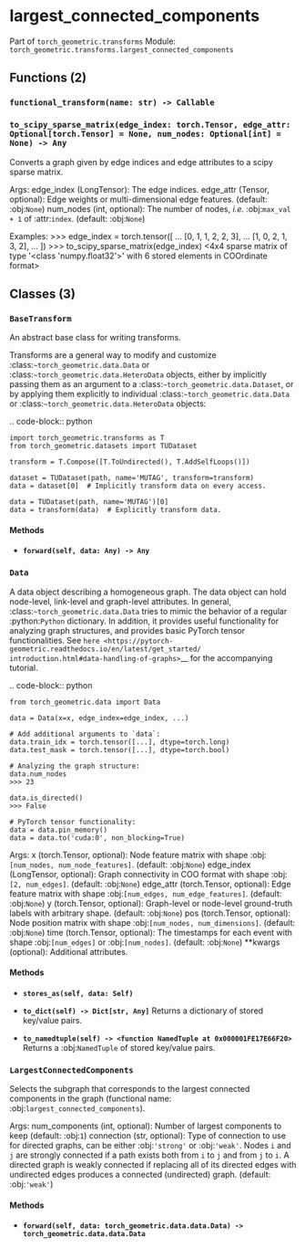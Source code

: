 # largest_connected_components

Part of `torch_geometric.transforms`
Module: `torch_geometric.transforms.largest_connected_components`

## Functions (2)

### `functional_transform(name: str) -> Callable`

### `to_scipy_sparse_matrix(edge_index: torch.Tensor, edge_attr: Optional[torch.Tensor] = None, num_nodes: Optional[int] = None) -> Any`

Converts a graph given by edge indices and edge attributes to a scipy
sparse matrix.

Args:
    edge_index (LongTensor): The edge indices.
    edge_attr (Tensor, optional): Edge weights or multi-dimensional
        edge features. (default: :obj:`None`)
    num_nodes (int, optional): The number of nodes, *i.e.*
        :obj:`max_val + 1` of :attr:`index`. (default: :obj:`None`)

Examples:
    >>> edge_index = torch.tensor([
    ...     [0, 1, 1, 2, 2, 3],
    ...     [1, 0, 2, 1, 3, 2],
    ... ])
    >>> to_scipy_sparse_matrix(edge_index)
    <4x4 sparse matrix of type '<class 'numpy.float32'>'
        with 6 stored elements in COOrdinate format>

## Classes (3)

### `BaseTransform`

An abstract base class for writing transforms.

Transforms are a general way to modify and customize
:class:`~torch_geometric.data.Data` or
:class:`~torch_geometric.data.HeteroData` objects, either by implicitly
passing them as an argument to a :class:`~torch_geometric.data.Dataset`, or
by applying them explicitly to individual
:class:`~torch_geometric.data.Data` or
:class:`~torch_geometric.data.HeteroData` objects:

.. code-block:: python

    import torch_geometric.transforms as T
    from torch_geometric.datasets import TUDataset

    transform = T.Compose([T.ToUndirected(), T.AddSelfLoops()])

    dataset = TUDataset(path, name='MUTAG', transform=transform)
    data = dataset[0]  # Implicitly transform data on every access.

    data = TUDataset(path, name='MUTAG')[0]
    data = transform(data)  # Explicitly transform data.

#### Methods

- **`forward(self, data: Any) -> Any`**

### `Data`

A data object describing a homogeneous graph.
The data object can hold node-level, link-level and graph-level attributes.
In general, :class:`~torch_geometric.data.Data` tries to mimic the
behavior of a regular :python:`Python` dictionary.
In addition, it provides useful functionality for analyzing graph
structures, and provides basic PyTorch tensor functionalities.
See `here <https://pytorch-geometric.readthedocs.io/en/latest/get_started/
introduction.html#data-handling-of-graphs>`__ for the accompanying
tutorial.

.. code-block:: python

    from torch_geometric.data import Data

    data = Data(x=x, edge_index=edge_index, ...)

    # Add additional arguments to `data`:
    data.train_idx = torch.tensor([...], dtype=torch.long)
    data.test_mask = torch.tensor([...], dtype=torch.bool)

    # Analyzing the graph structure:
    data.num_nodes
    >>> 23

    data.is_directed()
    >>> False

    # PyTorch tensor functionality:
    data = data.pin_memory()
    data = data.to('cuda:0', non_blocking=True)

Args:
    x (torch.Tensor, optional): Node feature matrix with shape
        :obj:`[num_nodes, num_node_features]`. (default: :obj:`None`)
    edge_index (LongTensor, optional): Graph connectivity in COO format
        with shape :obj:`[2, num_edges]`. (default: :obj:`None`)
    edge_attr (torch.Tensor, optional): Edge feature matrix with shape
        :obj:`[num_edges, num_edge_features]`. (default: :obj:`None`)
    y (torch.Tensor, optional): Graph-level or node-level ground-truth
        labels with arbitrary shape. (default: :obj:`None`)
    pos (torch.Tensor, optional): Node position matrix with shape
        :obj:`[num_nodes, num_dimensions]`. (default: :obj:`None`)
    time (torch.Tensor, optional): The timestamps for each event with shape
        :obj:`[num_edges]` or :obj:`[num_nodes]`. (default: :obj:`None`)
    **kwargs (optional): Additional attributes.

#### Methods

- **`stores_as(self, data: Self)`**

- **`to_dict(self) -> Dict[str, Any]`**
  Returns a dictionary of stored key/value pairs.

- **`to_namedtuple(self) -> <function NamedTuple at 0x000001FE17E66F20>`**
  Returns a :obj:`NamedTuple` of stored key/value pairs.

### `LargestConnectedComponents`

Selects the subgraph that corresponds to the
largest connected components in the graph
(functional name: :obj:`largest_connected_components`).

Args:
    num_components (int, optional): Number of largest components to keep
        (default: :obj:`1`)
    connection (str, optional): Type of connection to use for directed
        graphs, can be either :obj:`'strong'` or :obj:`'weak'`.
        Nodes `i` and `j` are strongly connected if a path
        exists both from `i` to `j` and from `j` to `i`. A directed graph
        is weakly connected if replacing all of its directed edges with
        undirected edges produces a connected (undirected) graph.
        (default: :obj:`'weak'`)

#### Methods

- **`forward(self, data: torch_geometric.data.data.Data) -> torch_geometric.data.data.Data`**
